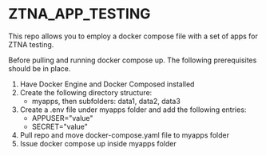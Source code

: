 # ZTNA_APP_TESTING
This repo allows you to employ a docker compose file with a set of apps for ZTNA testing.

Before pulling and running docker compose up. The following prerequisites should be in place.

1. Have Docker Engine and Docker Composed installed
2. Create the following directory structure:
   * myapps, then subfolders: data1, data2, data3
3. Create a .env file under myapps folder and add the following entries:
   * APPUSER="value"
   * SECRET="value"
4. Pull repo and move docker-compose.yaml file to myapps folder
5. Issue docker compose up inside myapps folder

